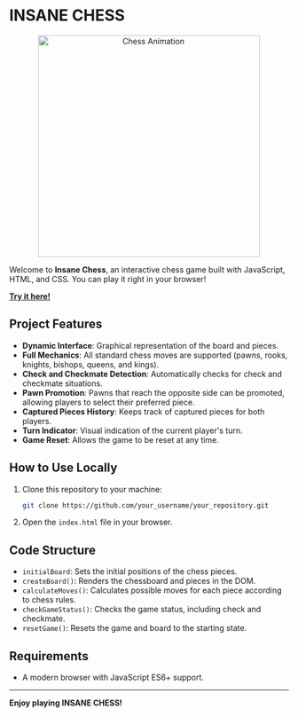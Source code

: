# INSANE CHESS

<div align="center">
  <img src="https://media2.giphy.com/media/v1.Y2lkPTc5MGI3NjExb2xkMzVieTYxbjZ4bDB3MmFmd205NWxteTJ4MmFjdXdwNXVkZGJ4MCZlcD12MV9pbnRlcm5hbF9naWZfYnlfaWQmY3Q9Zw/aAKPTkQJMUjNYdjX4Z/giphy.gif" width="400" alt="Chess Animation">
</div>

Welcome to **Insane Chess**, an interactive chess game built with JavaScript, HTML, and CSS. You can play it right in your browser!

**[Try it here!](https://gustavolyra23.github.io/chess-js/)**

## Project Features
- **Dynamic Interface**: Graphical representation of the board and pieces.
- **Full Mechanics**: All standard chess moves are supported (pawns, rooks, knights, bishops, queens, and kings).
- **Check and Checkmate Detection**: Automatically checks for check and checkmate situations.
- **Pawn Promotion**: Pawns that reach the opposite side can be promoted, allowing players to select their preferred piece.
- **Captured Pieces History**: Keeps track of captured pieces for both players.
- **Turn Indicator**: Visual indication of the current player's turn.
- **Game Reset**: Allows the game to be reset at any time.

## How to Use Locally

1. Clone this repository to your machine:
    ```bash
    git clone https://github.com/your_username/your_repository.git
    ```
2. Open the `index.html` file in your browser.

## Code Structure

- `initialBoard`: Sets the initial positions of the chess pieces.
- `createBoard()`: Renders the chessboard and pieces in the DOM.
- `calculateMoves()`: Calculates possible moves for each piece according to chess rules.
- `checkGameStatus()`: Checks the game status, including check and checkmate.
- `resetGame()`: Resets the game and board to the starting state.

## Requirements

- A modern browser with JavaScript ES6+ support.

---

**Enjoy playing INSANE CHESS!** 

